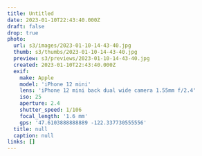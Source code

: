 ```yaml
---
title: Untitled
date: 2023-01-10T22:43:40.000Z
draft: false
drop: true
photo:
  url: s3/images/2023-01-10-14-43-40.jpg
  thumb: s3/thumbs/2023-01-10-14-43-40.jpg
  preview: s3/previews/2023-01-10-14-43-40.jpg
  created: 2023-01-10T22:43:40.000Z
  exif:
    make: Apple
    model: 'iPhone 12 mini'
    lens: 'iPhone 12 mini back dual wide camera 1.55mm f/2.4'
    iso: 25
    aperture: 2.4
    shutter_speed: 1/106
    focal_length: '1.6 mm'
    gps: '47.6103888888889 -122.337730555556'
  title: null
  caption: null
links: []
---
```


